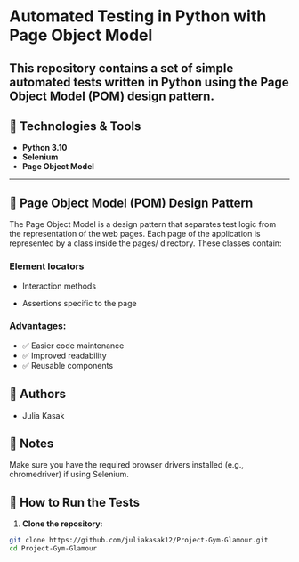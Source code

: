 # Automated Testing in Python with Page Object Model

This repository contains a set of simple automated tests written in **Python** using the **Page Object Model (POM)** design pattern. 
---

## 🧰 Technologies & Tools

- **Python 3.10** 
- **Selenium** 
- **Page Object Model**



---

## 🧱 Page Object Model (POM) Design Pattern
The Page Object Model is a design pattern that separates test logic from the representation of the web pages. Each page of the application is represented by a class inside the pages/ directory. These classes contain:

### Element locators

- Interaction methods

- Assertions specific to the page

### Advantages:

- ✅ Easier code maintenance
- ✅ Improved readability
- ✅ Reusable components

## 👥 Authors
- Julia Kasak

 ## 📌 Notes
Make sure you have the required browser drivers installed (e.g., chromedriver) if using Selenium.


## 🚀 How to Run the Tests

1. **Clone the repository:**
```bash
git clone https://github.com/juliakasak12/Project-Gym-Glamour.git
cd Project-Gym-Glamour




